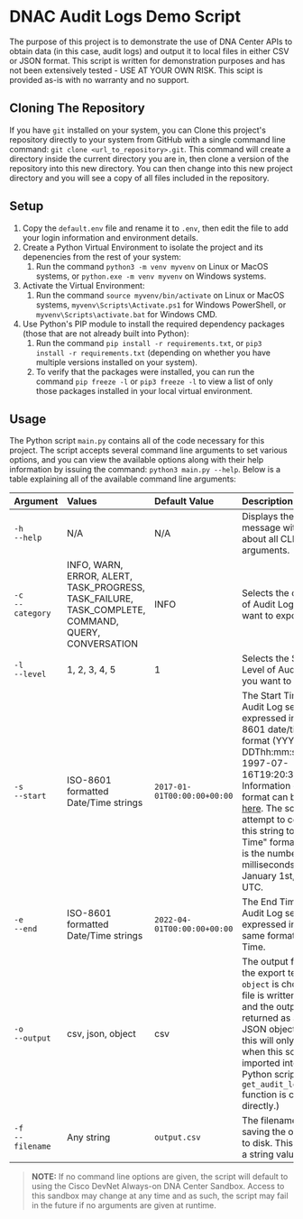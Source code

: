 # DNAC Audit Logs Demo Script

The purpose of this project is to demonstrate the use of DNA Center APIs to obtain data (in this case, audit logs) and output it to local files in either CSV or JSON format.  This script is written for demonstration purposes and has not been extensively tested - USE AT YOUR OWN RISK.  This scipt is provided as-is with no warranty and no support.

## Cloning The Repository

If you have `git` installed on your system, you can Clone this project's repository directly to your system from GitHub with a single command line command: `git clone <url_to_repository>.git`.  This command will create a directory inside the current directory you are in, then clone a version of the repository into this new directory.  You can then change into this new project directory and you will see a copy of all files included in the repository.

## Setup

1. Copy the `default.env` file and rename it to `.env`, then edit the file to add your login information and environment details.
2. Create a Python Virtual Environment to isolate the project and its depenencies from the rest of your system:
    1. Run the command `python3 -m venv myvenv` on Linux or MacOS systems, or `python.exe -m venv myvenv` on Windows systems.
3. Activate the Virtual Environment:
    1. Run the command `source myvenv/bin/activate` on Linux or MacOS systems, `myvenv\Scripts\Activate.ps1` for Windows PowerShell, or `myvenv\Scripts\activate.bat` for Windows CMD.
4. Use Python's PIP module to install the required dependency packages (those that are not already built into Python):
    1. Run the command `pip install -r requirements.txt`, or `pip3 install -r requirements.txt` (depending on whether you have multiple versions installed on your system).
    2. To verify that the packages were installed, you can run the command `pip freeze -l` or `pip3 freeze -l` to view a list of only those packages installed in your local virtual environment.

## Usage

The Python script `main.py` contains all of the code necessary for this project.  The script accepts several command line arguments to set various options, and you can view the available options along with their help information by issuing the command: `python3 main.py --help`.  Below is a table explaining all of the available command line arguments:


| **Argument** | **Values** | **Default Value** | **Description** |
| :--- | :--- | :--- | :--- |
| `-h`</br>`--help` | N/A | N/A | Displays the help message with details about all CLI arguments. |
| `-c`</br>`--category` | INFO, WARN, ERROR, ALERT, TASK_PROGRESS, TASK_FAILURE, TASK_COMPLETE, COMMAND, QUERY, CONVERSATION | INFO | Selects the category of Audit Logs you want to export. |
| `-l`</br>`--level` | 1, 2, 3, 4, 5 | 1 | Selects the Severity Level of Audit Logs you want to export. |
| `-s`</br>`--start` | ISO-8601 formatted Date/Time strings | `2017-01-01T00:00:00+00:00` | The Start Time for the Audit Log search, expressed in an ISO-8601 date/time format (YYYY-MM-DDThh:mm:ssTZD, Ex: 1997-07-16T19:20:30+01:00).  Information on this format can be found [here](https://www.w3.org/TR/NOTE-datetime).  The script will attempt to convert this string to "Epoch Time" format, which is the number of milliseconds from January 1st, 1970, in UTC. |
| `-e`</br>`--end` | ISO-8601 formatted Date/Time strings | `2022-04-01T00:00:00+00:00` | The End Time for the Audit Log search, expressed in the same format as Start Time. |
| `-o`</br>`--output` | csv, json, object | csv | The output format of the export text file.  If `object` is chosen, no file is written to disk and the output is returned as a Python JSON object (NOTE, this will only work when this script is imported into another Python script and the `get_audit_logs` function is called directly.) |
| `-f`</br>`--filename` | Any string | `output.csv` | The filename used for saving the output file to disk.  This MUST be a string value. |

 > **NOTE:** If no command line options are given, the script will default to using the Cisco DevNet Always-on DNA Center Sandbox.  Access to this sandbox may change at any time and as such, the script may fail in the future if no arguments are given at runtime.